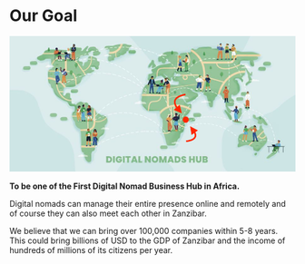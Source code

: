 # Our Goal

![image alt text](img/digital_nomad_hub.png)

**To be one of the First Digital Nomad Business Hub in Africa.**

Digital nomads can manage their entire presence online and remotely and of course they can also meet each other in Zanzibar.

We believe that we can bring over 100,000 companies within 5-8 years. This could bring billions of USD to the GDP of Zanzibar and the income of hundreds of millions of its citizens per year. 

